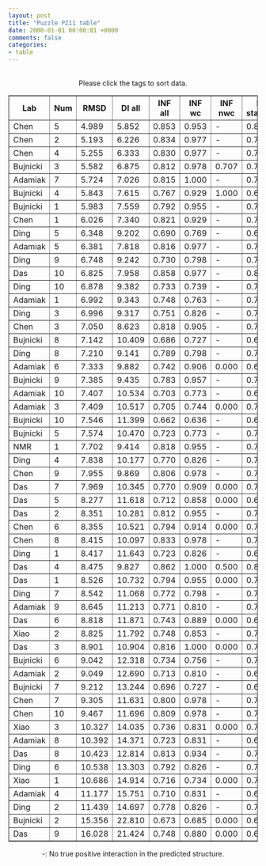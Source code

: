 ```yaml
---
layout: post
title: "Puzzle PZ11 table"
date: 2000-01-01 00:00:01 +0000
comments: false
categories: 
- table
---
```


<script src="{{ root_url }}/javascripts/sorttable.js"></script>
<script>
    window.onload = function() {
        (document.getElementsByTagName( 'th' )[1]).click();
    };
</script>
<br/>
<div align="center">
Please click the tags to sort data.<br/>
<table class="sortable" border=1>
  <tr>
    <th>Lab</th>
    <th>Num</th>
    <th>RMSD</th>
    <th>DI all</th>
    <th>INF all</th>
    <th>INF wc</th>
    <th>INF nwc</th>
    <th>INF stacking</th>
    <th>Clash Score</th>
    <th>P-value</th>
    <th>mcq</th>
    <th>TM-score</th>
    <th>best sol.</th>
    <th>Detail</th>
  </tr>
  <tr><td>Chen</td><td>5</td><td>4.989</td><td>5.852</td><td>0.853</td><td>0.953</td><td>-</td><td>0.821</td><td>0.550</td><td>0.00e+00</td><td>24.29</td><td>0.3390</td><td>1</td><td><a href='/show/index.html?id=PZ11_Chen_5'>-></a></td></tr>
<tr><td>Chen</td><td>2</td><td>5.193</td><td>6.226</td><td>0.834</td><td>0.977</td><td>-</td><td>0.768</td><td>2.740</td><td>0.00e+00</td><td>25.42</td><td>0.3140</td><td>2</td><td><a href='/show/index.html?id=PZ11_Chen_2'>-></a></td></tr>
<tr><td>Chen</td><td>4</td><td>5.255</td><td>6.333</td><td>0.830</td><td>0.977</td><td>-</td><td>0.772</td><td>0.550</td><td>0.00e+00</td><td>28.15</td><td>0.3430</td><td>1</td><td><a href='/show/index.html?id=PZ11_Chen_4'>-></a></td></tr>
<tr><td>Bujnicki</td><td>3</td><td>5.582</td><td>6.875</td><td>0.812</td><td>0.978</td><td>0.707</td><td>0.734</td><td>0.000</td><td>0.00e+00</td><td>25.33</td><td>0.3260</td><td>2</td><td><a href='/show/index.html?id=PZ11_Bujnicki_3'>-></a></td></tr>
<tr><td>Adamiak</td><td>7</td><td>5.724</td><td>7.026</td><td>0.815</td><td>1.000</td><td>-</td><td>0.720</td><td>7.140</td><td>0.00e+00</td><td>25.97</td><td>0.3140</td><td>2</td><td><a href='/show/index.html?id=PZ11_Adamiak_7'>-></a></td></tr>
<tr><td>Bujnicki</td><td>4</td><td>5.843</td><td>7.615</td><td>0.767</td><td>0.929</td><td>1.000</td><td>0.678</td><td>2.780</td><td>5.55e-17</td><td>30.46</td><td>0.3490</td><td>2</td><td><a href='/show/index.html?id=PZ11_Bujnicki_4'>-></a></td></tr>
<tr><td>Bujnicki</td><td>1</td><td>5.983</td><td>7.559</td><td>0.792</td><td>0.955</td><td>-</td><td>0.732</td><td>0.550</td><td>5.55e-17</td><td>22.64</td><td>0.4510</td><td>1</td><td><a href='/show/index.html?id=PZ11_Bujnicki_1'>-></a></td></tr>
<tr><td>Chen</td><td>1</td><td>6.026</td><td>7.340</td><td>0.821</td><td>0.929</td><td>-</td><td>0.787</td><td>1.100</td><td>5.55e-17</td><td>26.35</td><td>0.3200</td><td>1</td><td><a href='/show/index.html?id=PZ11_Chen_1'>-></a></td></tr>
<tr><td>Ding</td><td>5</td><td>6.348</td><td>9.202</td><td>0.690</td><td>0.769</td><td>-</td><td>0.672</td><td>12.620</td><td>3.33e-16</td><td>27.27</td><td>0.3390</td><td>1</td><td><a href='/show/index.html?id=PZ11_Ding_5'>-></a></td></tr>
<tr><td>Adamiak</td><td>5</td><td>6.381</td><td>7.818</td><td>0.816</td><td>0.977</td><td>-</td><td>0.739</td><td>6.590</td><td>3.89e-16</td><td>25.06</td><td>0.3400</td><td>2</td><td><a href='/show/index.html?id=PZ11_Adamiak_5'>-></a></td></tr>
<tr><td>Ding</td><td>9</td><td>6.748</td><td>9.242</td><td>0.730</td><td>0.798</td><td>-</td><td>0.719</td><td>9.870</td><td>2.05e-15</td><td>26.10</td><td>0.3670</td><td>1</td><td><a href='/show/index.html?id=PZ11_Ding_9'>-></a></td></tr>
<tr><td>Das</td><td>10</td><td>6.825</td><td>7.958</td><td>0.858</td><td>0.977</td><td>-</td><td>0.804</td><td>10.420</td><td>2.89e-15</td><td>22.90</td><td>0.2970</td><td>2</td><td><a href='/show/index.html?id=PZ11_Das_10'>-></a></td></tr>
<tr><td>Ding</td><td>10</td><td>6.878</td><td>9.382</td><td>0.733</td><td>0.739</td><td>-</td><td>0.750</td><td>13.710</td><td>3.66e-15</td><td>24.36</td><td>0.2730</td><td>1</td><td><a href='/show/index.html?id=PZ11_Ding_10'>-></a></td></tr>
<tr><td>Adamiak</td><td>1</td><td>6.992</td><td>9.343</td><td>0.748</td><td>0.763</td><td>-</td><td>0.758</td><td>8.240</td><td>5.99e-15</td><td>24.91</td><td>0.2990</td><td>1</td><td><a href='/show/index.html?id=PZ11_Adamiak_1'>-></a></td></tr>
<tr><td>Ding</td><td>3</td><td>6.996</td><td>9.317</td><td>0.751</td><td>0.826</td><td>-</td><td>0.731</td><td>13.170</td><td>6.11e-15</td><td>25.75</td><td>0.3180</td><td>1</td><td><a href='/show/index.html?id=PZ11_Ding_3'>-></a></td></tr>
<tr><td>Chen</td><td>3</td><td>7.050</td><td>8.623</td><td>0.818</td><td>0.905</td><td>-</td><td>0.793</td><td>1.100</td><td>7.77e-15</td><td>26.74</td><td>0.3190</td><td>1</td><td><a href='/show/index.html?id=PZ11_Chen_3'>-></a></td></tr>
<tr><td>Bujnicki</td><td>8</td><td>7.142</td><td>10.409</td><td>0.686</td><td>0.727</td><td>-</td><td>0.683</td><td>0.000</td><td>1.15e-14</td><td>22.15</td><td>0.3990</td><td>1</td><td><a href='/show/index.html?id=PZ11_Bujnicki_8'>-></a></td></tr>
<tr><td>Ding</td><td>8</td><td>7.210</td><td>9.141</td><td>0.789</td><td>0.798</td><td>-</td><td>0.797</td><td>9.870</td><td>1.54e-14</td><td>25.22</td><td>0.3190</td><td>2</td><td><a href='/show/index.html?id=PZ11_Ding_8'>-></a></td></tr>
<tr><td>Adamiak</td><td>6</td><td>7.333</td><td>9.882</td><td>0.742</td><td>0.906</td><td>0.000</td><td>0.694</td><td>10.980</td><td>2.60e-14</td><td>25.77</td><td>0.3360</td><td>1</td><td><a href='/show/index.html?id=PZ11_Adamiak_6'>-></a></td></tr>
<tr><td>Bujnicki</td><td>9</td><td>7.385</td><td>9.435</td><td>0.783</td><td>0.957</td><td>-</td><td>0.711</td><td>1.100</td><td>3.25e-14</td><td>23.87</td><td>0.3230</td><td>1</td><td><a href='/show/index.html?id=PZ11_Bujnicki_9'>-></a></td></tr>
<tr><td>Adamiak</td><td>10</td><td>7.407</td><td>10.534</td><td>0.703</td><td>0.773</td><td>-</td><td>0.682</td><td>9.340</td><td>3.56e-14</td><td>28.03</td><td>0.3130</td><td>1</td><td><a href='/show/index.html?id=PZ11_Adamiak_10'>-></a></td></tr>
<tr><td>Adamiak</td><td>3</td><td>7.409</td><td>10.517</td><td>0.705</td><td>0.744</td><td>0.000</td><td>0.709</td><td>6.590</td><td>3.60e-14</td><td>25.44</td><td>0.4390</td><td>1</td><td><a href='/show/index.html?id=PZ11_Adamiak_3'>-></a></td></tr>
<tr><td>Bujnicki</td><td>10</td><td>7.546</td><td>11.399</td><td>0.662</td><td>0.636</td><td>-</td><td>0.690</td><td>0.000</td><td>6.42e-14</td><td>26.16</td><td>0.3030</td><td>1</td><td><a href='/show/index.html?id=PZ11_Bujnicki_10'>-></a></td></tr>
<tr><td>Bujnicki</td><td>5</td><td>7.574</td><td>10.470</td><td>0.723</td><td>0.773</td><td>-</td><td>0.718</td><td>0.000</td><td>7.19e-14</td><td>22.22</td><td>0.3110</td><td>1</td><td><a href='/show/index.html?id=PZ11_Bujnicki_5'>-></a></td></tr>
<tr><td>NMR</td><td>1</td><td>7.702</td><td>9.414</td><td>0.818</td><td>0.955</td><td>-</td><td>0.754</td><td>40.640</td><td>1.23e-13</td><td>29.20</td><td>0.2940</td><td>2</td><td><a href='/show/index.html?id=PZ11_NMR_1'>-></a></td></tr>
<tr><td>Ding</td><td>4</td><td>7.838</td><td>10.177</td><td>0.770</td><td>0.826</td><td>-</td><td>0.761</td><td>9.870</td><td>2.15e-13</td><td>24.89</td><td>0.3460</td><td>1</td><td><a href='/show/index.html?id=PZ11_Ding_4'>-></a></td></tr>
<tr><td>Chen</td><td>9</td><td>7.955</td><td>9.869</td><td>0.806</td><td>0.978</td><td>-</td><td>0.736</td><td>14.800</td><td>3.46e-13</td><td>21.41</td><td>0.3690</td><td>1</td><td><a href='/show/index.html?id=PZ11_Chen_9'>-></a></td></tr>
<tr><td>Das</td><td>7</td><td>7.969</td><td>10.345</td><td>0.770</td><td>0.909</td><td>0.000</td><td>0.736</td><td>9.330</td><td>3.67e-13</td><td>21.66</td><td>0.3250</td><td>1</td><td><a href='/show/index.html?id=PZ11_Das_7'>-></a></td></tr>
<tr><td>Das</td><td>5</td><td>8.277</td><td>11.618</td><td>0.712</td><td>0.858</td><td>0.000</td><td>0.683</td><td>10.970</td><td>1.26e-12</td><td>22.56</td><td>0.3150</td><td>1</td><td><a href='/show/index.html?id=PZ11_Das_5'>-></a></td></tr>
<tr><td>Das</td><td>2</td><td>8.351</td><td>10.281</td><td>0.812</td><td>0.955</td><td>-</td><td>0.759</td><td>12.070</td><td>1.69e-12</td><td>20.21</td><td>0.3530</td><td>1</td><td><a href='/show/index.html?id=PZ11_Das_2'>-></a></td></tr>
<tr><td>Chen</td><td>6</td><td>8.355</td><td>10.521</td><td>0.794</td><td>0.914</td><td>0.000</td><td>0.748</td><td>17.550</td><td>1.72e-12</td><td>19.24</td><td>0.3180</td><td>2</td><td><a href='/show/index.html?id=PZ11_Chen_6'>-></a></td></tr>
<tr><td>Chen</td><td>8</td><td>8.415</td><td>10.097</td><td>0.833</td><td>0.978</td><td>-</td><td>0.768</td><td>9.870</td><td>2.18e-12</td><td>21.82</td><td>0.3320</td><td>2</td><td><a href='/show/index.html?id=PZ11_Chen_8'>-></a></td></tr>
<tr><td>Ding</td><td>1</td><td>8.417</td><td>11.643</td><td>0.723</td><td>0.826</td><td>-</td><td>0.682</td><td>11.520</td><td>2.19e-12</td><td>26.22</td><td>0.2720</td><td>2</td><td><a href='/show/index.html?id=PZ11_Ding_1'>-></a></td></tr>
<tr><td>Das</td><td>4</td><td>8.475</td><td>9.827</td><td>0.862</td><td>1.000</td><td>0.500</td><td>0.807</td><td>10.420</td><td>2.75e-12</td><td>21.61</td><td>0.2530</td><td>1</td><td><a href='/show/index.html?id=PZ11_Das_4'>-></a></td></tr>
<tr><td>Das</td><td>1</td><td>8.526</td><td>10.732</td><td>0.794</td><td>0.955</td><td>0.000</td><td>0.739</td><td>8.230</td><td>3.36e-12</td><td>20.81</td><td>0.3120</td><td>1</td><td><a href='/show/index.html?id=PZ11_Das_1'>-></a></td></tr>
<tr><td>Ding</td><td>7</td><td>8.542</td><td>11.068</td><td>0.772</td><td>0.798</td><td>-</td><td>0.779</td><td>14.260</td><td>3.57e-12</td><td>24.52</td><td>0.3530</td><td>1</td><td><a href='/show/index.html?id=PZ11_Ding_7'>-></a></td></tr>
<tr><td>Adamiak</td><td>9</td><td>8.645</td><td>11.213</td><td>0.771</td><td>0.810</td><td>-</td><td>0.768</td><td>10.980</td><td>5.33e-12</td><td>25.24</td><td>0.2590</td><td>1</td><td><a href='/show/index.html?id=PZ11_Adamiak_9'>-></a></td></tr>
<tr><td>Das</td><td>6</td><td>8.818</td><td>11.871</td><td>0.743</td><td>0.889</td><td>0.000</td><td>0.691</td><td>8.780</td><td>1.03e-11</td><td>23.89</td><td>0.3070</td><td>1</td><td><a href='/show/index.html?id=PZ11_Das_6'>-></a></td></tr>
<tr><td>Xiao</td><td>2</td><td>8.825</td><td>11.792</td><td>0.748</td><td>0.853</td><td>-</td><td>0.721</td><td>1.100</td><td>1.06e-11</td><td>28.55</td><td>0.3580</td><td>1</td><td><a href='/show/index.html?id=PZ11_Xiao_2'>-></a></td></tr>
<tr><td>Das</td><td>3</td><td>8.901</td><td>10.904</td><td>0.816</td><td>1.000</td><td>0.000</td><td>0.748</td><td>8.780</td><td>1.41e-11</td><td>21.50</td><td>0.3160</td><td>1</td><td><a href='/show/index.html?id=PZ11_Das_3'>-></a></td></tr>
<tr><td>Bujnicki</td><td>6</td><td>9.042</td><td>12.318</td><td>0.734</td><td>0.756</td><td>-</td><td>0.740</td><td>0.550</td><td>2.40e-11</td><td>22.75</td><td>0.3350</td><td>1</td><td><a href='/show/index.html?id=PZ11_Bujnicki_6'>-></a></td></tr>
<tr><td>Adamiak</td><td>2</td><td>9.049</td><td>12.690</td><td>0.713</td><td>0.810</td><td>-</td><td>0.678</td><td>9.880</td><td>2.46e-11</td><td>26.30</td><td>0.2950</td><td>1</td><td><a href='/show/index.html?id=PZ11_Adamiak_2'>-></a></td></tr>
<tr><td>Bujnicki</td><td>7</td><td>9.212</td><td>13.244</td><td>0.696</td><td>0.727</td><td>-</td><td>0.698</td><td>1.100</td><td>4.50e-11</td><td>22.05</td><td>0.2960</td><td>1</td><td><a href='/show/index.html?id=PZ11_Bujnicki_7'>-></a></td></tr>
<tr><td>Chen</td><td>7</td><td>9.305</td><td>11.631</td><td>0.800</td><td>0.978</td><td>-</td><td>0.727</td><td>12.610</td><td>6.35e-11</td><td>21.08</td><td>0.3290</td><td>1</td><td><a href='/show/index.html?id=PZ11_Chen_7'>-></a></td></tr>
<tr><td>Chen</td><td>10</td><td>9.467</td><td>11.696</td><td>0.809</td><td>0.978</td><td>-</td><td>0.730</td><td>8.230</td><td>1.14e-10</td><td>20.68</td><td>0.3420</td><td>2</td><td><a href='/show/index.html?id=PZ11_Chen_10'>-></a></td></tr>
<tr><td>Xiao</td><td>3</td><td>10.327</td><td>14.035</td><td>0.736</td><td>0.831</td><td>0.000</td><td>0.715</td><td>1.100</td><td>2.28e-09</td><td>26.60</td><td>0.3380</td><td>1</td><td><a href='/show/index.html?id=PZ11_Xiao_3'>-></a></td></tr>
<tr><td>Adamiak</td><td>8</td><td>10.392</td><td>14.371</td><td>0.723</td><td>0.831</td><td>-</td><td>0.682</td><td>9.340</td><td>2.82e-09</td><td>25.37</td><td>0.2800</td><td>1</td><td><a href='/show/index.html?id=PZ11_Adamiak_8'>-></a></td></tr>
<tr><td>Das</td><td>8</td><td>10.423</td><td>12.814</td><td>0.813</td><td>0.934</td><td>-</td><td>0.758</td><td>7.680</td><td>3.12e-09</td><td>20.83</td><td>0.2440</td><td>2</td><td><a href='/show/index.html?id=PZ11_Das_8'>-></a></td></tr>
<tr><td>Ding</td><td>6</td><td>10.538</td><td>13.303</td><td>0.792</td><td>0.826</td><td>-</td><td>0.797</td><td>10.970</td><td>4.56e-09</td><td>24.39</td><td>0.2790</td><td>1</td><td><a href='/show/index.html?id=PZ11_Ding_6'>-></a></td></tr>
<tr><td>Xiao</td><td>1</td><td>10.686</td><td>14.914</td><td>0.716</td><td>0.734</td><td>0.000</td><td>0.742</td><td>4.400</td><td>7.40e-09</td><td>29.74</td><td>0.3200</td><td>1</td><td><a href='/show/index.html?id=PZ11_Xiao_1'>-></a></td></tr>
<tr><td>Adamiak</td><td>4</td><td>11.177</td><td>15.751</td><td>0.710</td><td>0.831</td><td>-</td><td>0.663</td><td>10.430</td><td>3.51e-08</td><td>22.52</td><td>0.2820</td><td>1</td><td><a href='/show/index.html?id=PZ11_Adamiak_4'>-></a></td></tr>
<tr><td>Ding</td><td>2</td><td>11.439</td><td>14.697</td><td>0.778</td><td>0.826</td><td>-</td><td>0.773</td><td>14.260</td><td>7.79e-08</td><td>25.64</td><td>0.2880</td><td>1</td><td><a href='/show/index.html?id=PZ11_Ding_2'>-></a></td></tr>
<tr><td>Bujnicki</td><td>2</td><td>15.356</td><td>22.810</td><td>0.673</td><td>0.685</td><td>0.000</td><td>0.691</td><td>0.000</td><td>1.07e-03</td><td>25.08</td><td>0.2050</td><td>1</td><td><a href='/show/index.html?id=PZ11_Bujnicki_2'>-></a></td></tr>
<tr><td>Das</td><td>9</td><td>16.028</td><td>21.424</td><td>0.748</td><td>0.880</td><td>0.000</td><td>0.698</td><td>12.070</td><td>3.51e-03</td><td>28.27</td><td>0.2660</td><td>2</td><td><a href='/show/index.html?id=PZ11_Das_9'>-></a></td></tr>

</table>
-: No true positive interaction in the predicted structure.
</div>
